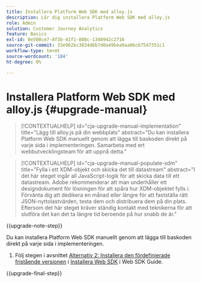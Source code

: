 ```yaml
---
title: Installera Platform Web SDK med alloy.js
description: Lär dig installera Platform Web SDK med alloy.js
role: Admin
solution: Customer Journey Analytics
feature: Basics
exl-id: 0e508ce7-8f3b-41f1-808c-1348942c2716
source-git-commit: 33e962bc3834d6b7d0a49bea9aa06c67547351c1
workflow-type: tm+mt
source-wordcount: '184'
ht-degree: 0%

---
```


# Installera Platform Web SDK med alloy.js {#upgrade-manual}

<!-- markdownlint-disable MD034 -->

>[!CONTEXTUALHELP]
>id="cja-upgrade-manual-implementation"
>title="Lägg till alloy.js på din webbplats"
>abstract="Du kan installera Platform Web SDK manuellt genom att lägga till baskoden direkt på varje sida i implementeringen. Samarbeta med ert webbutvecklingsteam för att uppnå detta."

<!-- markdownlint-enable MD034 -->

<!-- markdownlint-disable MD034 -->

>[!CONTEXTUALHELP]
>id="cja-upgrade-manual-populate-xdm"
>title="Fylla i ett XDM-objekt och skicka det till datastream"
>abstract="I det här steget ingår all JavaScript-logik för att skicka data till ett datastream. Adobe rekommenderar att man underhåller ett designdokument för lösningen för att spåra hur XDM-objektet fylls i. Förvänta dig att dedikera en månad eller längre för att fastställa rätt JSON-nyttolastvärden, testa dem och distribuera dem på din plats. Eftersom det här steget kräver ständig kontakt med teknikerna för att slutföra det kan det ta längre tid beroende på hur snabb de är."

<!-- markdownlint-enable MD034 -->

{{upgrade-note-step}}

Du kan installera Platform Web SDK manuellt genom att lägga till baskoden direkt på varje sida i implementeringen.

1. Följ stegen i avsnittet [Alternativ 2: Installera den fördefinierade fristående versionen](https://experienceleague.adobe.com/sv/docs/experience-platform/edge/fundamentals/installing-the-sdk#option-2-installing-the-prebuilt-standalone-version) i [Installera Web SDK](https://experienceleague.adobe.com/sv/docs/experience-platform/edge/fundamentals/installing-the-sdk) i Web SDK Guide.

{{upgrade-final-step}}

